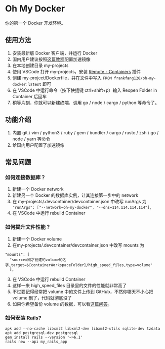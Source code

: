 Oh My Docker
===

你的第一个 Docker 开发环境。

## 使用方法

1. 安装最新版 Docker 客户端，并运行 Docker
  1. 国内用户建议按照[这篇教程](https://www.runoob.com/docker/docker-mirror-acceleration.html)配置加速镜像
1. 在本地创建目录 my-projects
2. 使用 VSCode 打开 my-projects，安装 [Remote - Containers](https://marketplace.visualstudio.com/items?itemName=ms-vscode-remote.remote-containers) 插件
3. 创建 my-project/Dockerfile，并在文件中写入 `FROM frankfang128/oh-my-docker:latest` 即可
4. 在 VSCode 中运行命令（按下快捷键 ctrl+shift+p）输入 Reopen Folder in Container 后回车
5. 稍等片刻，你就可以新建终端，调用 go / node / cargo / python 等命令了。

## 功能介绍

1. 内置 git / vim / python3 / ruby / gem / bundler / cargo / rustc / zsh / go / node / yarn 等命令
2. 给国内用户配置了加速镜像

## 常见问题

### 如何连接数据库？

1. 新建一个 Docker network
2. 新建另一个 Docker 的数据库实例，让其连接第一步中的 network
3. 在 my-projects/.devcontainer/devcontainer.json 中改写 runArgs 为 `"runArgs": ["--network=oh-my-docker", "--dns=114.114.114.114"],`
4. 在 VSCode 中运行 rebuild Container

### 如何提升文件性能？

1. 新建一个 Docker volume
2. 在my-projects/.devcontainer/devcontainer.json 中改写 mounts 为
  ```
  "mounts": [
    "source=刚才创建的volume的名字,target=${containerWorkspaceFolder}/high_speed_files,type=volume"
	],
  ```
3. 在 VSCode 中运行 rebuild Container
4. 这样一来 high_speed_files 目录里的文件的性能就非常高了
5. 不过要记得经常把 volume 中的文件上传到 GitHub，不然你哪天不小心把 volume 删了，代码就彻底没了 
6. 如果你希望备份 volume 的数据，可以看[这篇问答](https://stackoverflow.com/questions/26331651/how-can-i-backup-a-docker-container-with-its-data-volumes)。

### 如何安装 Rails?

```
apk add --no-cache libxml2 libxml2-dev libxml2-utils sqlite-dev tzdata
apk add postgresql-dev postgresql
gem install rails --version '~>6.1'
rails new --api my_rails_app
```